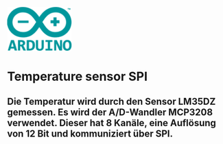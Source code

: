 <img src = "logo.png" width=150>

# Temperature sensor SPI 
##  Die Temperatur wird durch den Sensor LM35DZ gemessen. Es wird der A/D-Wandler MCP3208 verwendet. Dieser hat 8 Kanäle, eine Auflösung von 12 Bit und kommuniziert über SPI.

